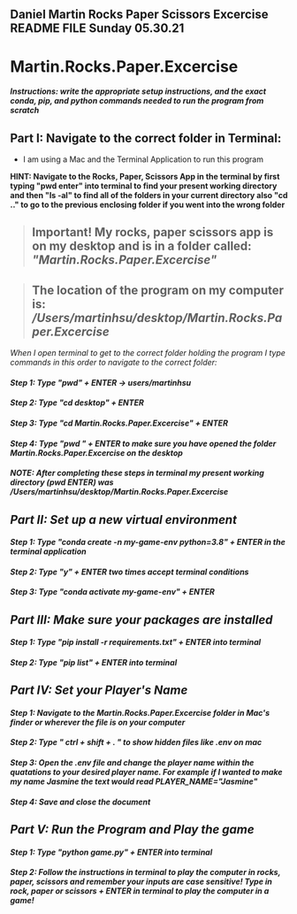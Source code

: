 
## Daniel Martin Rocks Paper Scissors Excercise README FILE Sunday 05.30.21
# Martin.Rocks.Paper.Excercise

##### Instructions: write the appropriate setup instructions, and the exact conda, pip, and python commands needed to run the program from scratch


## Part I: Navigate to the correct folder in Terminal:

* I am using a Mac and the Terminal Application to run this program 

**HINT: Navigate to the Rocks, Paper, Scissors App in the terminal by first typing "pwd enter" into terminal to find your present working directory and then "ls -al" to find all of the folders in your current directory also "cd .." to go to the previous enclosing folder if you went into the wrong folder**

> ## Important! My rocks, paper scissors app is on my desktop and is in a folder called: <i> "Martin.Rocks.Paper.Excercise" </i>

> ## The location of the program on my computer is: <i> /Users/martinhsu/desktop/Martin.Rocks.Paper.Excercise <i/>


When I open terminal to get to the correct folder holding the program I type commands in this order to navigate to the correct folder:

#### Step 1: Type "pwd" + ENTER -> users/martinhsu
#### Step 2: Type "cd desktop" + ENTER 
#### Step 3: Type "cd Martin.Rocks.Paper.Excercise" + ENTER
#### Step 4: Type "pwd " + ENTER to make sure you have opened the folder Martin.Rocks.Paper.Excercise on the desktop
#### NOTE: After completing these steps in terminal my present working directory (pwd ENTER) was <i> /Users/martinhsu/desktop/Martin.Rocks.Paper.Excercise </i>

## Part II: Set up a new virtual environment
#### Step 1: Type "conda create -n my-game-env python=3.8" + ENTER in the terminal application
#### Step 2: Type "y" + ENTER two times accept terminal conditions

#### Step 3: Type "conda activate my-game-env" + ENTER 

## Part III: Make sure your packages are installed
#### Step 1: Type "pip install -r requirements.txt" + ENTER into terminal
#### Step 2: Type "pip list" + ENTER into terminal


## Part IV: Set your Player's Name
#### Step 1: Navigate to the Martin.Rocks.Paper.Excercise folder in Mac's finder or wherever the file is on your computer
#### Step 2: Type " ctrl + shift + . " to show hidden files like .env on mac
#### Step 3: Open the .env file and change the player name within the quatations to your desired player name. For example if I wanted to make my name Jasmine the text would read PLAYER_NAME="Jasmine"
#### Step 4: Save and close the document


## Part V: Run the Program and Play the game
#### Step 1: Type "python game.py" + ENTER into terminal
#### Step 2: Follow the instructions in terminal to play the computer in rocks, paper, scissors and remember your inputs are case sensitive! Type in rock, paper or scissors + ENTER in terminal to play the computer in a game!